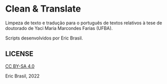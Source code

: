 # Clean & Translate

Limpeza de texto e tradução para o português de textos relativos à tese de doutorado de Yaci Maria Marcondes Farias (UFBA).

Scripts desenvolvidos por Eric Brasil.

## LICENSE

[CC BY-SA 4.0](https://creativecommons.org/licenses/by-sa/4.0/)

Eric Brasil, 2022
